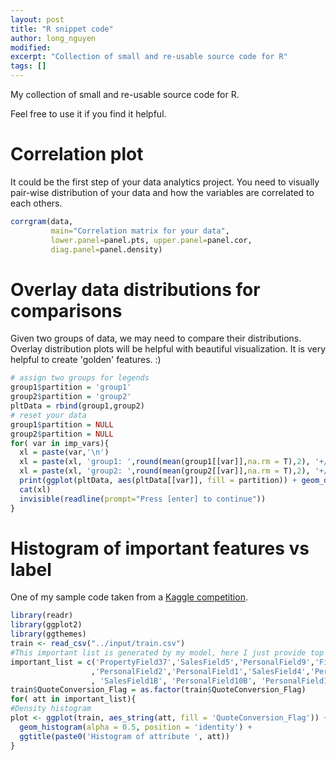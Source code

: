 ```yaml
---
layout: post
title: "R snippet code"
author: long_nguyen
modified:
excerpt: "Collection of small and re-usable source code for R"
tags: []
---
```

My collection of small and re-usable source code for R.

Feel free to use it if you find it helpful.
# Correlation plot
It could be the first step of your data analytics project. You need to visually pair-wise distribution of your data and how the variables are correlated to each others.
```R
corrgram(data,
         main="Correlation matrix for your data",
         lower.panel=panel.pts, upper.panel=panel.cor,
         diag.panel=panel.density)
```
# Overlay data distributions for comparisons
Given two groups of data, we may need to compare their distributions. Overlay distribution plots will be helpful with beautiful visualization.
It is very helpful to create 'golden' features. :)
```R
# assign two groups for legends
group1$partition = 'group1'
group2$partition = 'group2'
pltData = rbind(group1,group2)
# reset your data
group1$partition = NULL
group2$partition = NULL
for( var in imp_vars){
  xl = paste(var,'\n')
  xl = paste(xl, 'group1: ',round(mean(group1[[var]],na.rm = T),2), '+/-', round(sd(group1[[var]],na.rm = T),2),'\n')
  xl = paste(xl, 'group2: ',round(mean(group2[[var]],na.rm = T),2), '+/-', round(sd(group2[[var]],na.rm = T),2),'\n')
  print(ggplot(pltData, aes(pltData[[var]], fill = partition)) + geom_density(alpha = 0.2) + xlab(xl))
  cat(xl)
  invisible(readline(prompt="Press [enter] to continue"))
}
```
# Histogram of important features vs label
One of my sample code taken from a [Kaggle competition](https://www.kaggle.com/longnguyen/homesite-quote-conversion/histogram-of-important-features-vs-label).
```R
library(readr)
library(ggplot2)
library(ggthemes)
train <- read_csv("../input/train.csv")
#This important list is generated by my model, here I just provide top 10.
important_list = c('PropertyField37','SalesField5','PersonalField9','Field7'
                  ,'PersonalField2','PersonalField1','SalesField4','PersonalField10A'
                  , 'SalesField1B', 'PersonalField10B', 'PersonalField12')
train$QuoteConversion_Flag = as.factor(train$QuoteConversion_Flag)
for( att in important_list){
#Density histogram
plot <- ggplot(train, aes_string(att, fill = 'QuoteConversion_Flag')) +
  geom_histogram(alpha = 0.5, position = 'identity') +
  ggtitle(paste0('Histogram of attribute ', att))
}
```
